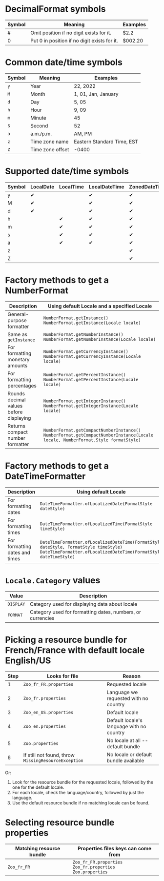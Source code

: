 # DecimalFormat symbols

| Symbol | Meaning                                      | Examples |
|--------|----------------------------------------------|----------|
| #      | Omit position if no digit exists for it.     | $2.2     |
| 0      | Put 0 in position if no digit exists for it. | $002.20  |

# Common date/time symbols

| Symbol | Meaning          | Examples                   |
|--------|------------------|----------------------------|
| `y`    | Year             | 22, 2022                   |
| `M`    | Month            | 1, 01, Jan, January        |
| `d`    | Day              | 5, 05                      |
| `h`    | Hour             | 9, 09                      |
| `m`    | Minute           | 45                         |
| `S`    | Second           | 52                         |
| `a`    | a.m./p.m.        | AM, PM                     |
| `z`    | Time zone name   | Eastern Standard Time, EST |
| `Z`    | Time zone offset | -0400                      |

# Supported date/time symbols


| Symbol | LocalDate | LocalTime | LocalDateTime | ZonedDateTime |
|--------|-----------|-----------|---------------|---------------|
| y      | ✔         |           | ✔             | ✔             |
| M      | ✔         |           | ✔             | ✔             |
| d      | ✔         |           | ✔             | ✔             |
| h      |           | ✔         | ✔             | ✔             |
| m      |           | ✔         | ✔             | ✔             |
| s      |           | ✔         | ✔             | ✔             |
| a      |           | ✔         | ✔             | ✔             |
| z      |           |           |               | ✔             |
| Z      |           |           |               | ✔             |

# Factory methods to get a NumberFormat

| Description                             | Using default Locale and a specified Locale                                                                                          |
|-----------------------------------------|--------------------------------------------------------------------------------------------------------------------------------------|
| General-purpose formatter               | `NumberFormat.getInstance()`<br/>`NumberFormat.getInstance(Locale locale)`                                                           |
| Same as `getInstance`                   | `NumberFormat.getNumberInstance()`<br/>`NumberFormat.getNumberInstance(Locale locale)`                                               |
| For formatting monetary amounts         | `NumberFormat.getCurrencyInstance()`<br/>`NumberFormat.getCurrencyInstance(Locale locale)`                                           |
| For formatting percentages              | `NumberFormat.getPercentInstance()`<br/>`NumberFormat.getPercentInstance(Locale locale)`                                             |
| Rounds decimal values before displaying | `NumberFormat.getIntegerInstance()`<br/>`NumberFormat.getIntegerInstance(Locale locale)`                                             |
| Returns compact number formatter        | `NumberFormat.getCompactNumberInstance()`<br/>`NumberFormat.getCompactNumberInstance(Locale locale, NumberFormat.Style formatStyle)` |

# Factory methods to get a DateTimeFormatter

| Description                    | Using default Locale                                                                                                                                         |
|--------------------------------|--------------------------------------------------------------------------------------------------------------------------------------------------------------|
| For formatting dates           | `DateTimeFormatter.ofLocalizedDate(FormatStyle dateStyle)`                                                                                                   |
| For formatting times           | `DateTimeFormatter.ofLocalizedTime(FormatStyle timeStyle)`                                                                                                   |
| For formatting dates and times | `DateTimeFormatter.ofLocalizedDateTime(FormatStyle dateStyle, FormatStyle timeStyle)`<br/>`DateTimeFormatter.ofLocalizedDateTime(FormatStyle dateTimeStyle)` |

# `Locale.Category` values

| Value     | Description                                                |
|-----------|------------------------------------------------------------|
| `DISPLAY` | Category used for displaying data about locale             |
| `FORMAT`  | Category used for formatting dates, numbers, or currencies |

# Picking a resource bundle for French/France with default locale English/US

| Step | Looks for file                                       | Reason                                    |
|------|------------------------------------------------------|-------------------------------------------|
| 1    | `Zoo_fr_FR.properties`                               | Requested locale                          |
| 2    | `Zoo_fr.properties`                                  | Language we requested with no country     |
| 3    | `Zoo_en_US.properties`                               | Default locale                            |
| 4    | `Zoo_en.properties`                                  | Default locale's language with no country |
| 5    | `Zoo.properties`                                     | No locale at all -- default bundle        |
| 6    | If still not found, throw `MissingResourceException` | No locale or default bundle available     |

Or:

1. Look for the resource bundle for the requested locale, followed by the one for the default locale.
2. For each locale, check the language/country, followed by just the language.
3. Use the default resource bundle if no matching locale can be found.

# Selecting resource bundle properties

| Matching resource bundle | Properties files keys can come from                                 |
|--------------------------|---------------------------------------------------------------------|
| `Zoo_fr_FR`              | `Zoo_fr_FR.properties`<br/>`Zoo_fr.properties`<br/>`Zoo.properties` |
